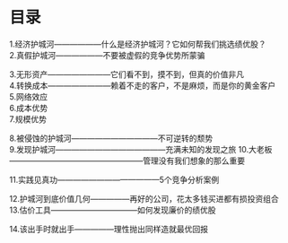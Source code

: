 # 目录
1.经济护城河——————什么是经济护城河？它如何帮我们挑选绩优股？     
2.真假护城河——————不要被虚假的竞争优势所蒙骗    

3.无形资产————————它们看不到，摸不到，但真的价值非凡     
4.转换成本————————赖着不走的客户，不是麻烦，而是你的黄金客户     
5.网络效应  
6.成本优势    
7.规模优势    

8.被侵蚀的护城河———————————不可逆转的颓势    
9.发现护城河——————————————充满未知的发现之旅 
10.大老板—————————————————管理没有我们想象的那么重要    

11.实践见真功—————————————5个竞争分析案例    

12.护城河到底价值几何—————再好的公司，花太多钱买进都有损投资组合   
13.估价工具———————————如何发现廉价的绩优股    

14.该出手时就出手—————理性抛出同样造就最优回报   


